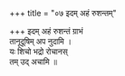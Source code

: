 +++
title = "०७ इदम् अहं रुशन्तम्"

+++
इदम् अहं रुशन्तं ग्राभं  
तानूदूषिम् अप नुदामि ।  
यः शिचो भद्रो रोचानस्  
तम् उद् अचामि ॥